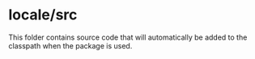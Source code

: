 # locale/src

This folder contains source code that will automatically be added to the classpath when
the package is used.
